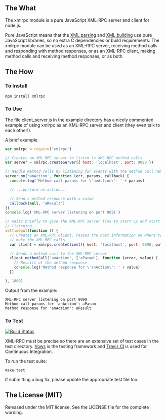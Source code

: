 ## The What

The xmlrpc module is a pure JavaScript XML-RPC server and client for node.js.

Pure JavaScript means that the [XML parsing](https://github.com/isaacs/sax-js)
and [XML building](https://github.com/robrighter/node-xml) use pure JavaScript
libraries, so no extra C dependencies or build requirements. The xmlrpc module
can be used as an XML-RPC server, receiving method calls and responding with
method responses, or as an XML-RPC client, making method calls and receiving
method responses, or as both.


## The How

### To Install

```bash
npm install xmlrpc
```

### To Use

The file client_server.js in the example directory has a nicely commented
example of using xmlrpc as an XML-RPC server and client (they even talk to each
other!).

A brief example:

```javascript
var xmlrpc = require('xmlrpc')

// Creates an XML-RPC server to listen to XML-RPC method calls
var server = xmlrpc.createServer({ host: 'localhost', port: 9090 })

// Handle method calls by listening for events with the method call name
server.on('anAction', function (err, params, callback) {
  console.log('Method call params for \'anAction\': ' + params)

  // ...perform an action...

  // Send a method response with a value
  callback(null, 'aResult')
})
console.log('XML-RPC server listening on port 9091')

// Waits briefly to give the XML-RPC server time to start up and start
// listening
setTimeout(function () {
  // Creates an XML-RPC client. Passes the host information on where to
  // make the XML-RPC calls.
  var client = xmlrpc.createClient({ host: 'localhost', port: 9090, path: '/'})

  // Sends a method call to the XML-RPC server
  client.methodCall('anAction', ['aParam'], function (error, value) {
    // Results of the method response
    console.log('Method response for \'anAction\': ' + value)
  })

}, 1000)
```

Output from the example:

```
XML-RPC server listening on port 9090
Method call params for 'anAction': aParam
Method response for 'anAction': aResult
```

### To Test

[![Build
Status](https://secure.travis-ci.org/baalexander/node-xmlrpc.png)](http://travis-ci.org/baalexander/node-xmlrpc)

XML-RPC must be precise so there are an extensive set of test cases in the test
directory. [Vows](http://vowsjs.org/) is the testing framework and [Travis
CI](http://travis-ci.org/baalexander/node-xmlrpc) is used for Continuous
Integration.

To run the test suite:

`make test`

If submitting a bug fix, please update the appropriate test file too.


## The License (MIT)

Released under the MIT license. See the LICENSE file for the complete wording.

